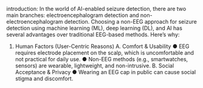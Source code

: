 introduction:
In the world of AI-enabled seizure detection, there are two main branches:
electroencephalogram detection and non-electroencephalogram detection.
Choosing a non-EEG approach for seizure detection using machine learning (ML), deep
learning (DL), and AI has several advantages over traditional EEG-based methods. Here’s
why:
1. Human Factors (User-Centric Reasons)
A. Comfort & Usability
● EEG requires electrode placement on the scalp, which is uncomfortable and
not practical for daily use.
● Non-EEG methods (e.g., smartwatches, sensors) are wearable, lightweight,
and non-intrusive.
B. Social Acceptance & Privacy
● Wearing an EEG cap in public can cause social stigma and discomfort.